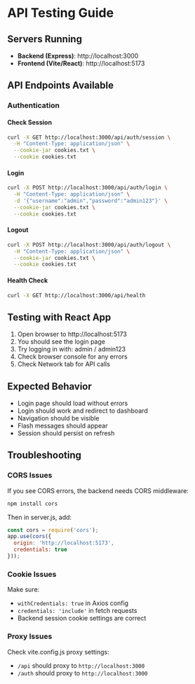 # API Testing Guide

## Servers Running

- **Backend (Express)**: http://localhost:3000
- **Frontend (Vite/React)**: http://localhost:5173

## API Endpoints Available

### Authentication

#### Check Session
```bash
curl -X GET http://localhost:3000/api/auth/session \
  -H "Content-Type: application/json" \
  --cookie-jar cookies.txt \
  --cookie cookies.txt
```

#### Login
```bash
curl -X POST http://localhost:3000/api/auth/login \
  -H "Content-Type: application/json" \
  -d '{"username":"admin","password":"admin123"}' \
  --cookie-jar cookies.txt \
  --cookie cookies.txt
```

#### Logout
```bash
curl -X POST http://localhost:3000/api/auth/logout \
  -H "Content-Type: application/json" \
  --cookie-jar cookies.txt \
  --cookie cookies.txt
```

#### Health Check
```bash
curl -X GET http://localhost:3000/api/health
```

## Testing with React App

1. Open browser to http://localhost:5173
2. You should see the login page
3. Try logging in with: admin / admin123
4. Check browser console for any errors
5. Check Network tab for API calls

## Expected Behavior

- Login page should load without errors
- Login should work and redirect to dashboard
- Navigation should be visible
- Flash messages should appear
- Session should persist on refresh

## Troubleshooting

### CORS Issues
If you see CORS errors, the backend needs CORS middleware:
```bash
npm install cors
```

Then in server.js, add:
```javascript
const cors = require('cors');
app.use(cors({
  origin: 'http://localhost:5173',
  credentials: true
}));
```

### Cookie Issues
Make sure:
- `withCredentials: true` in Axios config
- `credentials: 'include'` in fetch requests
- Backend session cookie settings are correct

### Proxy Issues
Check vite.config.js proxy settings:
- `/api` should proxy to `http://localhost:3000`
- `/auth` should proxy to `http://localhost:3000`
